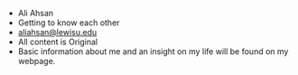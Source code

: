 - Ali Ahsan
- Getting to know each other
- aliahsan@lewisu.edu
- All content is Original
- Basic information about me and an insight on my life will be found on my webpage.
